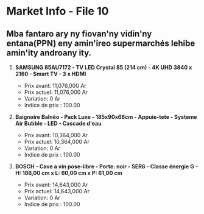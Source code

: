 # Market Info - File 10

## Mba fantaro ary ny fiovan'ny vidin'ny entana(PPN) eny amin'ireo supermarchés lehibe amin'ity androany ity.

1. **SAMSUNG 85AU7172 - TV LED Crystal 85 (214 cm) - 4K UHD 3840 x 2160 - Smart TV - 3 x HDMI**
   - Prix avant: 11,076,000 Ar
   - Prix actuel: 11,076,000 Ar
   - Variation: 0 Ar
   - Indice de prix : 100.00

2. **Baignoire Balnéo - Pack Luxe - 185x90x68cm - Appuie-tete - Systeme Air Bubble - LED - Cascade d'eau**
   - Prix avant: 10,364,000 Ar
   - Prix actuel: 10,364,000 Ar
   - Variation: 0 Ar
   - Indice de prix : 100.00

3. **BOSCH - Cave a vin pose-libre - Porte: noir - SER6 - Classe énergie G - H: 186,00 cm x L: 60,00 cm x P: 61,00 cm**
   - Prix avant: 14,643,000 Ar
   - Prix actuel: 14,643,000 Ar
   - Variation: 0 Ar
   - Indice de prix : 100.00

